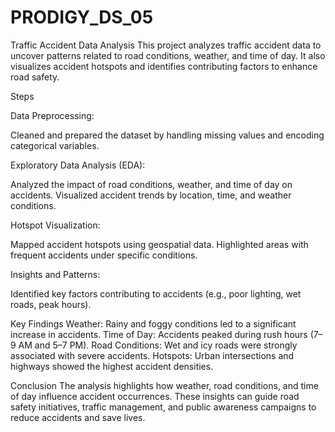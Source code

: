 # PRODIGY_DS_05
Traffic Accident Data Analysis
This project analyzes traffic accident data to uncover patterns related to road conditions, weather, and time of day. It also visualizes accident hotspots and identifies contributing factors to enhance road safety.

Steps

Data Preprocessing:

Cleaned and prepared the dataset by handling missing values and encoding categorical variables.

Exploratory Data Analysis (EDA):

Analyzed the impact of road conditions, weather, and time of day on accidents.
Visualized accident trends by location, time, and weather conditions.

Hotspot Visualization:

Mapped accident hotspots using geospatial data.
Highlighted areas with frequent accidents under specific conditions.

Insights and Patterns:

Identified key factors contributing to accidents (e.g., poor lighting, wet roads, peak hours).

Key Findings
Weather: Rainy and foggy conditions led to a significant increase in accidents.
Time of Day: Accidents peaked during rush hours (7–9 AM and 5–7 PM).
Road Conditions: Wet and icy roads were strongly associated with severe accidents.
Hotspots: Urban intersections and highways showed the highest accident densities.

Conclusion
The analysis highlights how weather, road conditions, and time of day influence accident occurrences. These insights can guide road safety initiatives, traffic management, and public awareness campaigns to reduce accidents and save lives.

